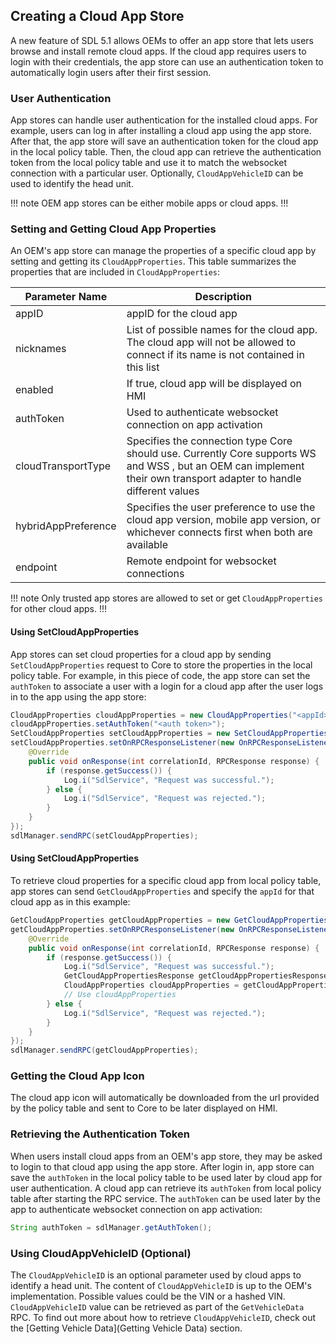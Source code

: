 ## Creating a Cloud App Store
A new feature of SDL 5.1 allows OEMs to offer an app store that lets users browse and install remote cloud apps. If the cloud app requires users to login with their credentials, the app store can use an authentication token to automatically login users after their first session.

### User Authentication
App stores can handle user authentication for the installed cloud apps. For example, users can log in after installing a cloud app using the app store. After that, the app store will save an authentication token for the cloud app in the local policy table. Then, the cloud app can retrieve the authentication token from the local policy table and use it to match the websocket connection with a particular user. Optionally, `CloudAppVehicleID` can be used to identify the head unit.

!!! note
OEM app stores can be either mobile apps or cloud apps.
!!!

### Setting and Getting Cloud App Properties 
An OEM's app store can manage the properties of a specific cloud app by setting and getting its `CloudAppProperties`. This table summarizes the properties that are included in `CloudAppProperties`:

| Parameter Name  |  Description |
| ------------- | ------------- |
| appID | appID for the cloud app |
| nicknames | List of possible names for the cloud app. The cloud app will not be allowed to connect if its name is not contained in this list |
| enabled | If true, cloud app will be displayed on HMI |
| authToken | Used to authenticate websocket connection on app activation |
| cloudTransportType | Specifies the connection type Core should use. Currently Core supports WS and WSS , but an OEM can implement their own transport adapter to handle different values |
| hybridAppPreference | Specifies the user preference to use the cloud app version, mobile app version, or whichever connects first when both are available |
| endpoint | Remote endpoint for websocket connections |

!!! note
Only trusted app stores are allowed to set or get `CloudAppProperties` for other cloud apps.
!!!

#### Using SetCloudAppProperties
App stores can set cloud properties for a cloud app by sending `SetCloudAppProperties` request to Core to store the properties in the local policy table. For example, in this piece of code, the app store can set the `authToken` to associate a user with a login for a cloud app after the user logs in to the app using the app store:

```java
CloudAppProperties cloudAppProperties = new CloudAppProperties("<appId>");
cloudAppProperties.setAuthToken("<auth token>");
SetCloudAppProperties setCloudAppProperties = new SetCloudAppProperties(cloudAppProperties);
setCloudAppProperties.setOnRPCResponseListener(new OnRPCResponseListener() {
    @Override
    public void onResponse(int correlationId, RPCResponse response) {
        if (response.getSuccess()) {
            Log.i("SdlService", "Request was successful.");
        } else {
            Log.i("SdlService", "Request was rejected.");
        }
    }
});
sdlManager.sendRPC(setCloudAppProperties);
```

#### Using SetCloudAppProperties
To retrieve cloud properties for a specific cloud app from local policy table, app stores can send `GetCloudAppProperties` and specify the `appId` for that cloud app as in this example:

```java
GetCloudAppProperties getCloudAppProperties = new GetCloudAppProperties("<appId>");
getCloudAppProperties.setOnRPCResponseListener(new OnRPCResponseListener() {
    @Override
    public void onResponse(int correlationId, RPCResponse response) {
        if (response.getSuccess()) {
            Log.i("SdlService", "Request was successful.");
            GetCloudAppPropertiesResponse getCloudAppPropertiesResponse = (GetCloudAppPropertiesResponse) response;
            CloudAppProperties cloudAppProperties = getCloudAppPropertiesResponse.getCloudAppProperties();
            // Use cloudAppProperties
        } else {
            Log.i("SdlService", "Request was rejected.");
        }
    }
});
sdlManager.sendRPC(getCloudAppProperties);
```

### Getting the Cloud App Icon
The cloud app icon will automatically be downloaded from the url provided by the policy table and sent to Core to be later displayed on HMI.

### Retrieving the Authentication Token
When users install cloud apps from an OEM's app store, they may be asked to login to that cloud app using the app store. After login in, app store can save the `authToken` in the local policy table to be used later by cloud app for user authentication. 
A cloud app can retrieve its `authToken` from local policy table after starting the RPC service. The `authToken` can be used later by the app to authenticate websocket connection on app activation:

```java
String authToken = sdlManager.getAuthToken();
```

### Using CloudAppVehicleID (Optional)
The `CloudAppVehicleID` is an optional parameter used by cloud apps to identify a head unit. The content of `CloudAppVehicleID` is up to the OEM's implementation. Possible values could be the VIN or a hashed VIN. 
`CloudAppVehicleID` value can be retrieved as part of the `GetVehicleData` RPC.  To find out more about how to retrieve `CloudAppVehicleID`, check out the  [Getting Vehicle Data](Getting Vehicle Data) section.